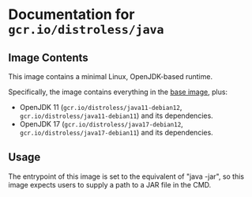 # Documentation for `gcr.io/distroless/java`

## Image Contents

This image contains a minimal Linux, OpenJDK-based runtime.

Specifically, the image contains everything in the [base image](../base/README.md), plus:

* OpenJDK 11 (`gcr.io/distroless/java11-debian12`, `gcr.io/distroless/java11-debian11`) and its dependencies.
* OpenJDK 17 (`gcr.io/distroless/java17-debian12`, `gcr.io/distroless/java17-debian11`) and its dependencies.


## Usage

The entrypoint of this image is set to the equivalent of "java -jar", so this image expects users to supply a path to a JAR file in the CMD.
